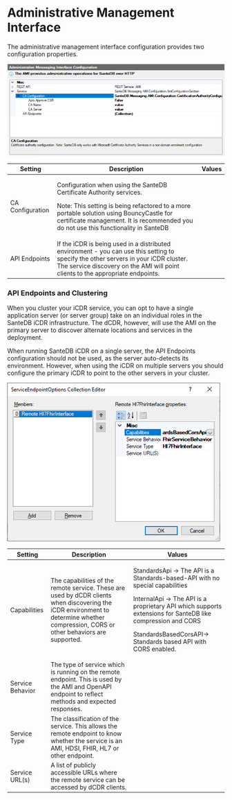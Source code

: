 # Administrative Management Interface

The administrative management interface configuration provides two configuration properties.

![](<../../../../.gitbook/assets/image (422) (1) (1) (1) (1) (1) (1) (1) (1) (1) (1).png>)

| Setting          | Description                                                                                                                                                                                                                                                         | Values |
| ---------------- | ------------------------------------------------------------------------------------------------------------------------------------------------------------------------------------------------------------------------------------------------------------------- | ------ |
| CA Configuration | <p>Configuration when using the SanteDB Certificate Authority services.</p><p>Note: This setting is being refactored to a more portable solution using BouncyCastle for certificate management. It is recommended you do not use this functionality in SanteDB </p> |        |
| API Endpoints    | If the iCDR is being used in a distributed environment - you can use this setting to specify the other servers in your iCDR cluster. The service discovery on the AMI will point clients to the appropriate endpoints.                                              |        |

### API Endpoints and Clustering

When you cluster your iCDR service, you can opt to have a single application server (or server group) take on an individual roles in the SanteDB iCDR infrastructure. The dCDR, however, will use the AMI on the primary server to discover alternate locations and services in the deployment.

When running SanteDB iCDR on a single server, the API Endpoints configuration should not be used, as the server auto-detects its environment. However, when using the iCDR on multiple servers you should configure the primary iCDR to point to the other servers in your cluster.

![](<../../../../.gitbook/assets/image (428) (1) (1) (1) (1) (1) (1) (1) (1) (1) (1).png>)

| Setting          | Description                                                                                                                                                                           | Values                                                                                                                                                                                                                                                                      |
| ---------------- | ------------------------------------------------------------------------------------------------------------------------------------------------------------------------------------- | --------------------------------------------------------------------------------------------------------------------------------------------------------------------------------------------------------------------------------------------------------------------------- |
| Capabilities     | The capabilities of the remote service. These are used by dCDR clients when discovering the iCDR environment to determine whether compression, CORS or other behaviors are supported. | <p>StandardsApi -> The API is a Standards-based-API with no special capabilities</p><p>InternalApi -> The API is a proprietary API which supports extensions for SanteDB like compression and CORS</p><p>StandardsBasedCorsAPI-> Standards based API with CORS enabled.</p> |
| Service Behavior | The type of service which is running on the remote endpoint. This is used by the AMI and OpenAPI endpoint to reflect methods and expected responses.                                  |                                                                                                                                                                                                                                                                             |
| Service Type     | The classification of the service. This allows the remote endpoint to know whether the service is an AMI, HDSI, FHIR, HL7 or other endpoint.                                          |                                                                                                                                                                                                                                                                             |
| Service URL(s)   | A list of publicly accessible URLs where the remote service can be accessed by dCDR clients.                                                                                          |                                                                                                                                                                                                                                                                             |
